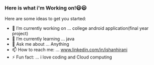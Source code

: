 ###     Here is what i'm Working on!😃😃



Here are some ideas to get you started:

- 🔭 I’m currently working on ... college android application(final year project)
- 🌱 I’m currently learning ... java
- 💬 Ask me about ... Anything
- 📫 How to reach me: ... www.linkedin.com/in/ishanhirani
- ⚡ Fun fact: ... i love coding and Cloud computing

